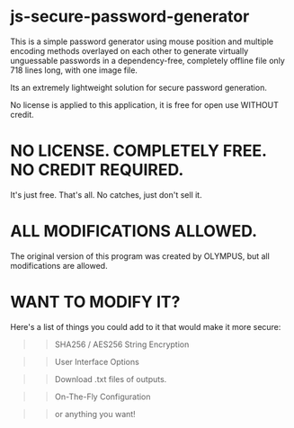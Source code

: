 # js-secure-password-generator

This is a simple password generator using mouse position and multiple encoding methods overlayed on each other to generate virtually unguessable passwords in a dependency-free, completely offline file only 718 lines long, with one image file.

Its an extremely lightweight solution for secure password generation.

No license is applied to this application, it is free for open use WITHOUT credit.



# NO LICENSE. COMPLETELY FREE. NO CREDIT REQUIRED.
It's just free. That's all. No catches, just don't sell it.

# ALL MODIFICATIONS ALLOWED.
The original version of this program was created by OLYMPUS, but all modifications are allowed.

# WANT TO MODIFY IT?

Here's a list of things you could add to it that would make it more secure:

>> SHA256 / AES256 String Encryption

>> User Interface Options

>> Download .txt files of outputs.

>> On-The-Fly Configuration

>> or anything you want!
